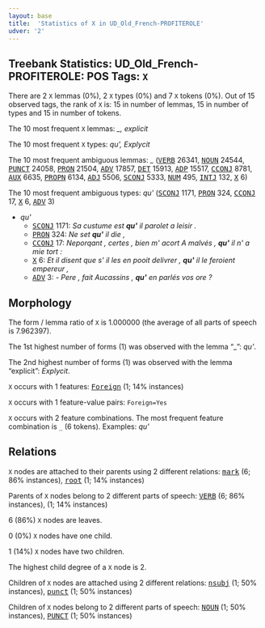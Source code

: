 ```yaml
---
layout: base
title:  'Statistics of X in UD_Old_French-PROFITEROLE'
udver: '2'
---
```


## Treebank Statistics: UD_Old_French-PROFITEROLE: POS Tags: `X`

There are 2 `X` lemmas (0%), 2 `X` types (0%) and 7 `X` tokens (0%).
Out of 15 observed tags, the rank of `X` is: 15 in number of lemmas, 15 in number of types and 15 in number of tokens.

The 10 most frequent `X` lemmas: <em>_, explicit</em>

The 10 most frequent `X` types:  <em>qu', Explycit</em>

The 10 most frequent ambiguous lemmas: <em>_</em> (<tt><a href="fro_profiterole-pos-VERB.html">VERB</a></tt> 26341, <tt><a href="fro_profiterole-pos-NOUN.html">NOUN</a></tt> 24544, <tt><a href="fro_profiterole-pos-PUNCT.html">PUNCT</a></tt> 24058, <tt><a href="fro_profiterole-pos-PRON.html">PRON</a></tt> 21504, <tt><a href="fro_profiterole-pos-ADV.html">ADV</a></tt> 17857, <tt><a href="fro_profiterole-pos-DET.html">DET</a></tt> 15913, <tt><a href="fro_profiterole-pos-ADP.html">ADP</a></tt> 15517, <tt><a href="fro_profiterole-pos-CCONJ.html">CCONJ</a></tt> 8781, <tt><a href="fro_profiterole-pos-AUX.html">AUX</a></tt> 6635, <tt><a href="fro_profiterole-pos-PROPN.html">PROPN</a></tt> 6134, <tt><a href="fro_profiterole-pos-ADJ.html">ADJ</a></tt> 5506, <tt><a href="fro_profiterole-pos-SCONJ.html">SCONJ</a></tt> 5333, <tt><a href="fro_profiterole-pos-NUM.html">NUM</a></tt> 495, <tt><a href="fro_profiterole-pos-INTJ.html">INTJ</a></tt> 132, <tt><a href="fro_profiterole-pos-X.html">X</a></tt> 6)

The 10 most frequent ambiguous types:  <em>qu'</em> (<tt><a href="fro_profiterole-pos-SCONJ.html">SCONJ</a></tt> 1171, <tt><a href="fro_profiterole-pos-PRON.html">PRON</a></tt> 324, <tt><a href="fro_profiterole-pos-CCONJ.html">CCONJ</a></tt> 17, <tt><a href="fro_profiterole-pos-X.html">X</a></tt> 6, <tt><a href="fro_profiterole-pos-ADV.html">ADV</a></tt> 3)


* <em>qu'</em>
  * <tt><a href="fro_profiterole-pos-SCONJ.html">SCONJ</a></tt> 1171: <em>Sa custume est <b>qu'</b> il parolet a leisir .</em>
  * <tt><a href="fro_profiterole-pos-PRON.html">PRON</a></tt> 324: <em>Ne set <b>qu'</b> il die ,</em>
  * <tt><a href="fro_profiterole-pos-CCONJ.html">CCONJ</a></tt> 17: <em>Neporqant , certes , bien m' acort A malvés , <b>qu'</b> il n' a mie tort :</em>
  * <tt><a href="fro_profiterole-pos-X.html">X</a></tt> 6: <em>Et il disent que s' il les en pooit delivrer , <b>qu'</b> il le feroient empereur ,</em>
  * <tt><a href="fro_profiterole-pos-ADV.html">ADV</a></tt> 3: <em>- Pere , fait Aucassins , <b>qu'</b> en parlés vos ore ?</em>

## Morphology

The form / lemma ratio of `X` is 1.000000 (the average of all parts of speech is 7.962397).

The 1st highest number of forms (1) was observed with the lemma “_”: <em>qu'</em>.

The 2nd highest number of forms (1) was observed with the lemma “explicit”: <em>Explycit</em>.

`X` occurs with 1 features: <tt><a href="fro_profiterole-feat-Foreign.html">Foreign</a></tt> (1; 14% instances)

`X` occurs with 1 feature-value pairs: `Foreign=Yes`

`X` occurs with 2 feature combinations.
The most frequent feature combination is `_` (6 tokens).
Examples: <em>qu'</em>


## Relations

`X` nodes are attached to their parents using 2 different relations: <tt><a href="fro_profiterole-dep-mark.html">mark</a></tt> (6; 86% instances), <tt><a href="fro_profiterole-dep-root.html">root</a></tt> (1; 14% instances)

Parents of `X` nodes belong to 2 different parts of speech: <tt><a href="fro_profiterole-pos-VERB.html">VERB</a></tt> (6; 86% instances),  (1; 14% instances)

6 (86%) `X` nodes are leaves.

0 (0%) `X` nodes have one child.

1 (14%) `X` nodes have two children.

The highest child degree of a `X` node is 2.

Children of `X` nodes are attached using 2 different relations: <tt><a href="fro_profiterole-dep-nsubj.html">nsubj</a></tt> (1; 50% instances), <tt><a href="fro_profiterole-dep-punct.html">punct</a></tt> (1; 50% instances)

Children of `X` nodes belong to 2 different parts of speech: <tt><a href="fro_profiterole-pos-NOUN.html">NOUN</a></tt> (1; 50% instances), <tt><a href="fro_profiterole-pos-PUNCT.html">PUNCT</a></tt> (1; 50% instances)

